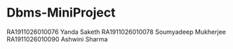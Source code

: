 # Dbms-MiniProject
RA1911026010076 Yanda Saketh
RA1911026010078 Soumyadeep Mukherjee
RA1911026010090 Ashwini Sharma
